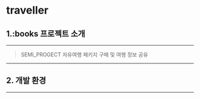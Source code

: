 # traveller


## 1.:books 프로젝트 소개
***
> SEMI_PROGECT
> 자유여행 패키지 구매 및 여행 정보 공유

***
## 2. 개발 환경
***

